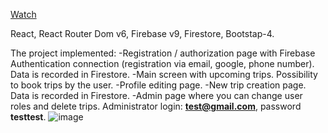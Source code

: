 [Watch](https://alilenko.github.io/drivers/)

React, React Router Dom v6, Firebase v9, Firestore, Bootstap-4.

The project implemented:
-Registration / authorization page with Firebase Authentication connection (registration via email, google, phone number). Data is recorded in Firestore.
-Main screen with upcoming trips. Possibility to book trips by the user.
-Profile editing page.
-New trip creation page. Data is recorded in Firestore.
-Admin page where you can change user roles and delete trips. Administrator login: **test@gmail.com**, password **testtest**.
![image](https://drive.google.com/file/d/1J4dHrXr7jQzKDvhnIbrPA4NbUxmzs4GK/view?usp=sharing)
